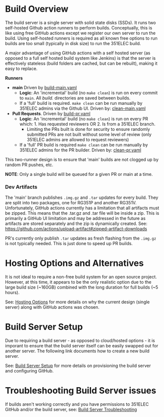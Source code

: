# Build Overview
The build server is a single server with solid state disks (SSDs).  It runs two self-hosted Github action runners to perform builds. Conceptually, this is like using free GitHub actions except we register our own server to run the build. Using self-hosted runners is required as all known free options to run builds are too small (typically in disk size) to run the 351ELEC build.

A major advantage of using GitHub actions with a self hosted server (as opposed to a full self hosted build system like Jenkins) is that the server is effectively stateless (build folders are cached, but can be rebuilt), making it easy to replace.

**Runners**
- **main** Driven by [build-main.yaml](build-main.yaml)
  - **Logic**: An 'incremental' build (no `make clean`) is run on every commit to `main`.  All *build.* directories are saved between builds.
  - If a 'full' build is required.  `make clean` can be run manually by 351ELEC admins via the Github UI.  Driven by: [clean-main.yaml](docs/clean-main.yaml)
- **Pull Requests**. Driven by [build-pr.yaml](build-pr.yaml)
  - **Logic**: An 'incremental' build (no `make clean`) is run on every PR which: 1. Has requested reviewers OR 2. Is from a 351ELEC branch.  
    - Limiting the PRs built is done for security to ensure randomly submitted PRs are not built without some level of review (only 351ELEC admins are allowed to request reviewers)
  - If a 'full' PR build is required `make clean` can be run manually by 351ELEC admins for the PR builder.  Driven by: [clean-pr.yaml](docs/clean-pr.yaml)

This two-runner design is to ensure that 'main' builds are not clogged up by random PR pushes, etc.  

**NOTE**: Only a single build will be queued for a given PR or main at a time.

### Dev Artifacts
The 'main' branch publishes `.img.gz` and `.tar` updates for every build.  They are split into two packages, one for RG351P and another RG351V.  
Unfortunately, GitHub actions currently has a limitation that all artifacts must be zipped.  This means that the .tar.gz and .tar file will be inside a zip. 
This is primarily a GitHub UI limitation and may be addressed in the future as artifacts are stored separately and the zip is dynamically created. 
See: https://github.com/actions/upload-artifact#zipped-artifact-downloads

PR's currently only publish `.tar` updates as fresh flashing from the `.img.gz` is not typically needed.  This is just
done to speed up PR builds.

# Hosting Options and Alternatives
It is not ideal to require a non-free build system for an open source project.  However, at this time, it appears to 
be the only realistic option due to the large build size (~160GB) combined with the long duration for full builds (~5 hours).

See: [Hosting Options](docs/hosting-options.md) for more details on why the current design (single server) along with
GitHub actions was chosen.

# Build Server Setup
Due to requiring a build server - as opposed to cloud/hosted options - it is imporant to ensure that 
the build server itself can be easily swapped out for another server.  The following link documents how to create a new build server.

See: [Build Server Setup](docs/build-server-setup.md) for more details on provisioning the build server and configuring GitHub.

# Troubleshooting Build Server issues
If builds aren't working correctly and you have permissions to 351ELEC GitHub and/or the build server, see: [Build Server Troubleshooting](docs/build-server-troubleshooting.md)
